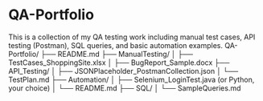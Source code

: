 # QA-Portfolio
This is a collection of my QA testing work including manual test cases, API testing (Postman), SQL queries, and basic automation examples. 
QA-Portfolio/
├── README.md
├── ManualTesting/
│   ├── TestCases_ShoppingSite.xlsx
│   ├── BugReport_Sample.docx
├── API_Testing/
│   ├── JSONPlaceholder_PostmanCollection.json
│   └── TestPlan.md
├── Automation/
│   ├── Selenium_LoginTest.java (or Python, your choice)
│   └── README.md
├── SQL/
│   └── SampleQueries.md
